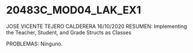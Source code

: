 # 20483C_MOD04_LAK_EX1
JOSE VICENTE TEJERO CALDERERA 16/10/2020
RESUMEN:  Implementing the Teacher, Student, and Grade Structs as Classes

PROBLEMAS: Ninguno.
